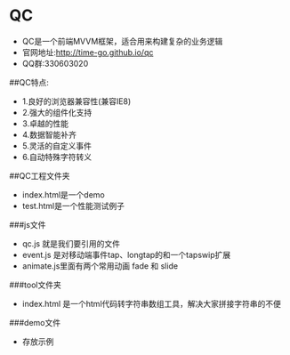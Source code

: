 # QC
+ QC是一个前端MVVM框架，适合用来构建复杂的业务逻辑
+ 官网地址:http://time-go.github.io/qc
+ QQ群:330603020

##QC特点:
+ 1.良好的浏览器兼容性(兼容IE8)
+ 2.强大的组件化支持
+ 3.卓越的性能
+ 4.数据智能补齐
+ 5.灵活的自定义事件
+ 6.自动特殊字符转义

##QC工程文件夹
+ index.html是一个demo
+ test.html是一个性能测试例子

###js文件
+ qc.js 就是我们要引用的文件
+ event.js 是对移动端事件tap、longtap的和一个tapswip扩展
+ animate.js里面有两个常用动画 fade 和 slide

###tool文件夹
+ index.html 是一个html代码转字符串数组工具，解决大家拼接字符串的不便

###demo文件
+ 存放示例
